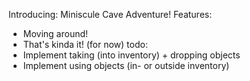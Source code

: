 Introducing: Miniscule Cave Adventure!
Features:
- Moving around!
- That's kinda it! (for now)
todo:
- Implement taking (into inventory) + dropping objects
- Implement using objects (in- or outside inventory)

